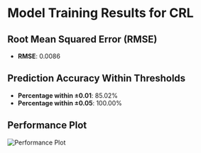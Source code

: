 # Model Training Results for CRL

## Root Mean Squared Error (RMSE)
- **RMSE**: 0.0086

## Prediction Accuracy Within Thresholds
- **Percentage within ±0.01**: 85.02%
- **Percentage within ±0.05**: 100.00%

## Performance Plot
![Performance Plot](../imgs/CRL.png)
